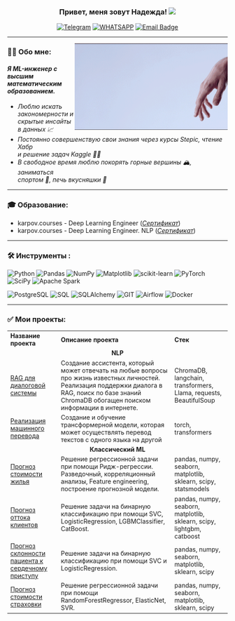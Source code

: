 <!--
**sonador88/sonador88** is a ✨ _special_ ✨ repository because its `README.md` (this file) appears on your GitHub profile.

Here are some ideas to get you started:

- 🔭 I’m currently working on ...
- 🌱 I’m currently learning ...
- 👯 I’m looking to collaborate on ...
- 🤔 I’m looking for help with ...
- 💬 Ask me about ...
- 📫 How to reach me: ...
- 😄 Pronouns: ...
- ⚡ Fun fact: ...
-->


### <p align="center">Привет, меня зовут Надежда! <img src="https://media.giphy.com/media/hvRJCLFzcasrR4ia7z/giphy.gif" width="30px"/></p>
<div align="center">

  <a href="">[![Telegram](https://img.shields.io/badge/-Telegram-27A7E7?style=for-the-badge&logo=telegram&logoColor=white)](https://t.me/NadyaVelikorodnyaya)</a>
  <a href="">[![WHATSAPP](https://img.shields.io/badge/-WHATSAPP-28D146?style=for-the-badge&logo=whatsapp&logoColor=FFFFFF)](https://wa.me/79232560501)</a>
  <a href="">[![Email Badge](https://img.shields.io/badge/Gmail-D14836?style=for-the-badge&logo=gmail&logoColor=white)](mailto:n.velikorodny@gmail.com)</a>

</div>

---

<!--
<div id="header" align="center">
  <img src="giphy (1).gif" width='500'/>
</div>
-->

<img align="right" src="giphy (1).gif" width="350"></img>

### 👩‍💻 Обо мне: 

*<h4>Я ML-инженер с высшим математическим образованием.</h4>*
- *Люблю искать закономерности и скрытые инсайты в данных 📈*
- *Постоянно совершенствую свои знания через курсы  Stepic, чтение Хабр <br>и решение задач Kaggle 👩‍🎓*
- *В свободное время люблю покорять горные вершины 🏔️, заниматься <br>спортом 🎾, печь вкусняшки 🍰*

---
### :mortar_board: Образование:
- karpov.courses - Deep Learning Engineer (*[Сертификат](https://lab.karpov.courses/certificate/e88dac21-9b87-4781-85d5-9e1896154b03/)*)
- karpov.courses - Deep Learning Engineer. NLP (*[Сертификат](https://lab.karpov.courses/certificate/81e8a319-4c83-45e3-b863-ebf9065f37ed/)*)

---

### :hammer_and_wrench: Инструменты :
![Python](https://img.shields.io/badge/-Python-FFF?style=for-the-badge&logo=python)
![Pandas](https://img.shields.io/badge/pandas-FFF?style=for-the-badge&logo=pandas&logoColor=blue)
![NumPy](https://img.shields.io/badge/numpy-FFF?style=for-the-badge&logo=numpy&logoColor=blue)
![Matplotlib](https://img.shields.io/badge/Matplotlib-FFF?style=for-the-badge&logo=Matplotlib)
![scikit-learn](https://img.shields.io/badge/scikit--learn-FFF?style=for-the-badge&logo=scikit-learn&logoColor=blue)
![PyTorch](https://img.shields.io/badge/PyTorch-FFF?style=for-the-badge&logo=PyTorch&logoColor=blue)
![SciPy](https://img.shields.io/badge/SciPy-FFF?style=for-the-badge&logo=scipy&logoColor=blue)
![Apache Spark](https://img.shields.io/badge/Apache%20Spark-FFF?style=for-the-badge&logo=apachespark&logoColor=blue)

![PostgreSQL](https://img.shields.io/badge/-PostgreSQL-FFF?style=for-the-badge&logo=PostgreSQL&logoColor=blue)
![SQL](https://img.shields.io/badge/-SQL-FFF?style=for-the-badge&logo=SQL)
![SQLAlchemy](https://img.shields.io/badge/-SQLAlchemy-FFF?style=for-the-badge&logo=SQLAlchemy)
![GIT](https://img.shields.io/badge/-GIT-FFF?style=for-the-badge&logo=GIT&logoColor=blue)
![Airflow](https://img.shields.io/badge/-Airflow-FFF?style=for-the-badge&logo=AIRFLOW)
![Docker](https://img.shields.io/badge/docker-FFF?style=for-the-badge&logo=docker&logoColor=blue)

---

### :white_check_mark: Мои проекты:
<table>
  <tr>
        <td><b>Название проекта</b></td>
        <td><b>Описание проекта</b></td>
        <td><b>Стек</b></td>
    </tr>
    <tr>
        <td colspan="3"><div align="center"><b>NLP</b></div></td>
    </tr>
    <tr>
        <td><a href="https://github.com/sonador88/rag_famous_people">RAG для диалоговой системы</a></td>
        <td>Создание ассистента, который может отвечать на любые вопросы про жизнь известных личностей. Реализация поддержки диалога в RAG, поиск по базе знаний ChromaDB обогащен поиском информации в интернете.</td>
        <td>ChromaDB, langchain, transformers, Llama, requests, BeautifulSoup</td>
    </tr>
    <tr>
        <td><a href="https://github.com/sonador88/text_translation">Реализация машинного перевода</a></td>
        <td>Создание и обучение трансформерной модели, которая может осуществлять перевод текстов с одного языка на другой </td>
        <td>torch, transformers</td>
    </tr>
    <tr>
        <td colspan="3"><div align="center"><b>Классический ML</b></div></td>
    </tr>
    <tr>
        <td><a href="https://github.com/sonador88/ML_HousePricePredict">Прогноз стоимости жилья</a></td>
        <td>Решение регрессионной задачи при помощи Ридж-регрессии. Разведочный, корреляционный анализы, Feature engineering, построение прогнозной модели.</td>
        <td>pandas, numpy, seaborn, matplotlib, sklearn, scipy, statsmodels</td>
    </tr>
  <tr>
        <td><a href="https://github.com/sonador88/customer_outflow">Прогноз оттока клиентов</a></td>
        <td>Решение задачи на бинарную классификацию при помощи SVC, LogisticRegression, LGBMClassifier, CatBoost.</td>
        <td>pandas, numpy, seaborn, matplotlib, sklearn, scipy, lightgbm, catboost</td>
    </tr>
  <tr>
        <td><a href="https://github.com/sonador88/ClassificationHeartAttack">Прогноз склонности пациента к сердечному приступу</a></td>
        <td>Решение задачи на бинарную классификацию при помощи SVC и LogisticRegression.</td>
        <td>pandas, numpy, seaborn, matplotlib, sklearn, scipy</td>
    </tr>
  <tr>
        <td><a href="https://github.com/sonador88/medicalCostPersonal">Прогноз стоимости страховки</a></td>
        <td>Решение регрессионной задачи при помощи RandomForestRegressor, ElasticNet, SVR.</td>
        <td>pandas, numpy, seaborn, matplotlib, sklearn, scipy</td>
    </tr>
</table>





